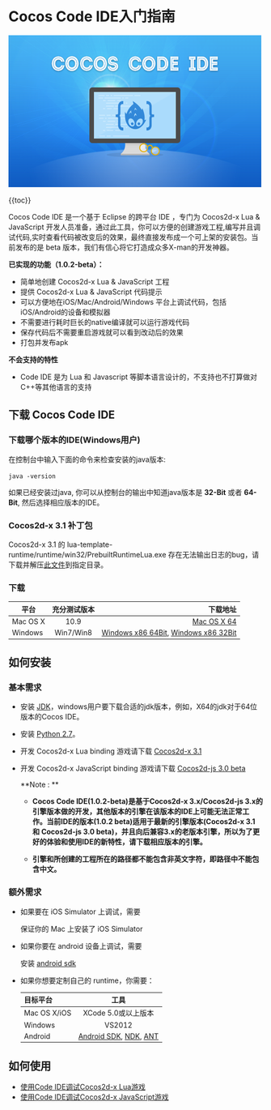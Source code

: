 Cocos Code IDE入门指南
=========================

![](./res/cocos-code-splash.png)

{{toc}}

Cocos Code IDE 是一个基于 Eclipse 的跨平台 IDE ，专门为 Cocos2d-x Lua & JavaScript 开发人员准备，通过此工具，你可以方便的创建游戏工程,编写并且调试代码,实时查看代码被改变后的效果，最终直接发布成一个可上架的安装包。当前发布的是 beta 版本，我们有信心将它打造成众多X-man的开发神器。

**已实现的功能（1.0.2-beta）：**

* 简单地创建 Cocos2d-x Lua & JavaScript 工程
* 提供 Cocos2d-x Lua & JavaScript 代码提示
* 可以方便地在iOS/Mac/Android/Windows 平台上调试代码，包括iOS/Android的设备和模拟器
* 不需要进行耗时巨长的native编译就可以运行游戏代码
* 保存代码后不需要重启游戏就可以看到改动后的效果
* 打包并发布apk

**不会支持的特性**

* Code IDE 是为 Lua 和 Javascript 等脚本语言设计的，不支持也不打算做对C++等其他语言的支持

下载 Cocos Code IDE
----------
### 下载哪个版本的IDE(Windows用户)
在控制台中输入下面的命令来检查安装的java版本:

`java -version`

如果已经安装过java, 你可以从控制台的输出中知道java版本是 **32-Bit** 或者 **64-Bit**, 然后选择相应版本的IDE。

### Cocos2d-x 3.1 补丁包
Cocos2d-x 3.1 的 lua-template-runtime/runtime/win32/PrebuiltRuntimeLua.exe 存在无法输出日志的bug，请下载并解压[此文件](http://cdn.cocos2d-x.org/cocos2dx-3.1-templates.zip)到指定目录。

### 下载

| 平台        | 充分测试版本 | 下载地址 |
| ----------- |:--------------:| ----------------------:|
| Mac OS X      | 10.9 		| [Mac OS X 64][mac ide link] 
| Windows       | Win7/Win8     | [Windows x86 64Bit][windows ide 64 link], [Windows x86 32Bit][windows ide 32 link]|

如何安装
------------

### 基本需求

+ 安装 [JDK][JDK link]，windows用户要下载合适的jdk版本，例如，X64的jdk对于64位版本的Cocos IDE。
+ 安装 [Python 2.7][Python link]。
+ 开发 Cocos2d-x Lua binding 游戏请下载 [Cocos2d-x 3.1][engine download link]
+ 开发 Cocos2d-x JavaScript binding 游戏请下载 [Cocos2d-js 3.0 beta][engine download link]

	**Note : **
	
	+ **Cocos Code IDE(1.0.2-beta)是基于Cocos2d-x 3.x/Cocos2d-js 3.x的引擎版本做的开发，其他版本的引擎在该版本的IDE上可能无法正常工作。当前IDE的版本(1.0.2 beta)适用于最新的引擎版本(Cocos2d-x 3.1 和 Cocos2d-js 3.0 beta)，并且向后兼容3.x的老版本引擎，所以为了更好的体验和使用IDE的新特性，请下载相应版本的引擎。**
	
	+ **引擎和所创建的工程所在的路径都不能包含非英文字符，即路径中不能包含中文。**
	
### 额外需求

* 如果要在 iOS Simulator 上调试，需要

    保证你的 Mac 上安装了 iOS Simulator

* 如果你要在 android 设备上调试，需要

    安装 [android sdk][Android SDK link]

* 如果你想要定制自己的 runtime，你需要：

	| 目标平台      | 工具 |
	| ------------- |:----------------------------:|
	| Mac OS X/iOS      | XCode 5.0或以上版本 		|
	| Windows       | VS2012 |
	| Android       | [Android SDK][Android SDK link], [NDK][NDK link], [ANT][ANT link] |

如何使用
----------

+ [使用Code IDE调试Cocos2d-x Lua游戏](../debug-lua/zh.md)
+ [使用Code IDE调试Cocos2d-x JavaScript游戏](../debug-js/zh.md)

[JDK link]: http://www.oracle.com/technetwork/java/javase/downloads/index.html
[Android SDK link]: https://developer.android.com/sdk/index.html?hl=sk
[NDK link]: https://developer.android.com/tools/sdk/ndk/
[ANT link]: http://ant.apache.org/
[Apple modified Java package link]: http://support.apple.com/kb/dl1572
[Python link]: http://www.python.org/download
[engine download link]: http://www.cocos2d-x.org/download
[mac ide link]: http://www.cocos2d-x.org/filedown/cocos-code-ide-mac64-1.0.2-beta.zip
[windows ide 64 link]: http://www.cocos2d-x.org/filedown/cocos-code-ide-win64-1.0.2-beta.zip
[windows ide 32 link]: http://www.cocos2d-x.org/filedown/cocos-code-ide-win32-1.0.2-beta.zip
